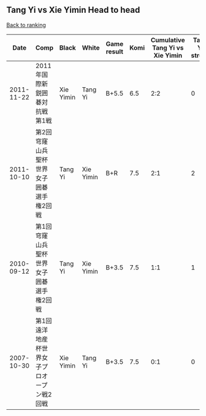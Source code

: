 ## Tang Yi vs Xie Yimin Head to head

[Back to ranking](../../index.md)




| **Date** | **Comp** | **Black** | **White** | **Game result** | **Komi** | **Cumulative Tang Yi vs Xie Yimin** | **Tang Yi streak** | **Xie Yimin streak** | 
| --- | --- | --- | --- | --- | --- | --- | --- | --- |
| 2011-11-22 | 2011年国際新鋭囲碁対抗戦第1戦 | Xie Yimin | Tang Yi | B+5.5 | 6.5 | 2:2 | 0 | 1 | 
| 2011-10-10 | 第2回穹窿山兵聖杯世界女子囲碁選手権2回戦 | Tang Yi | Xie Yimin | B+R | 7.5 | 2:1 | 2 | 0 | 
| 2010-09-12 | 第1回穹窿山兵聖杯世界女子囲碁選手権2回戦 | Tang Yi | Xie Yimin | B+3.5 | 7.5 | 1:1 | 1 | 0 | 
| 2007-10-30 | 第1回遠洋地産杯世界女子プロオープン戦2回戦 | Xie Yimin | Tang Yi | B+3.5 | 7.5 | 0:1 | 0 | 1 |




